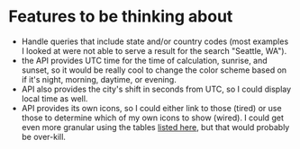 # Features to be thinking about

- Handle queries that include state and/or country codes (most examples I looked at were not able to serve a result for the search "Seattle, WA").
- the API provides UTC time for the time of calculation, sunrise, and sunset, so it would be really cool to change the color scheme based on if it's night, morning, daytime, or evening.
- API also provides the city's shift in seconds from UTC, so I could display local time as well.
- API provides its own icons, so I could either link to those (tired) or use those to determine which of my own icons to show (wired). I could get even more granular using the tables [listed here](https://openweathermap.org/weather-conditions), but that would probably be over-kill.
